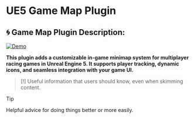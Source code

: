 # UE5 Game Map Plugin

## 🌀 Game Map Plugin Description: 

[![Demo](https://github.com/MatinEsmaeili00/UE5-MultiplayerRacingGames-Plugins/blob/main/GameMapSystem/Docs/Demo.gif?raw=true)](https://youtu.be/v18hDMAq1Yw)

**This plugin adds a customizable in-game minimap system for multiplayer racing games in Unreal Engine 5. It supports player tracking, dynamic icons, and seamless integration with your game UI.**

> [!]
> Useful information that users should know, even when skimming content.

> [!TIP] 
> Helpful advice for doing things better or more easily.

